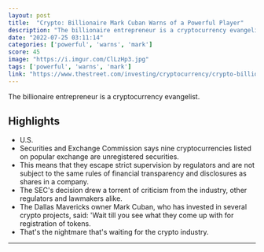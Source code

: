 ```yaml
---
layout: post
title:  "Crypto: Billionaire Mark Cuban Warns of a Powerful Player"
description: "The billionaire entrepreneur is a cryptocurrency evangelist."
date: "2022-07-25 03:11:14"
categories: ['powerful', 'warns', 'mark']
score: 45
image: "https://i.imgur.com/ClLzHp3.jpg"
tags: ['powerful', 'warns', 'mark']
link: "https://www.thestreet.com/investing/cryptocurrency/crypto-billionaire-mark-cuban-warns-of-a-powerful-player"
---
```


The billionaire entrepreneur is a cryptocurrency evangelist.

## Highlights

- U.S.
- Securities and Exchange Commission says nine cryptocurrencies listed on popular exchange are unregistered securities.
- This means that they escape strict supervision by regulators and are not subject to the same rules of financial transparency and disclosures as shares in a company.
- The SEC's decision drew a torrent of criticism from the industry, other regulators and lawmakers alike.
- The Dallas Mavericks owner Mark Cuban, who has invested in several crypto projects, said: 'Wait till you see what they come up with for registration of tokens.
- That's the nightmare that's waiting for the crypto industry.

---
